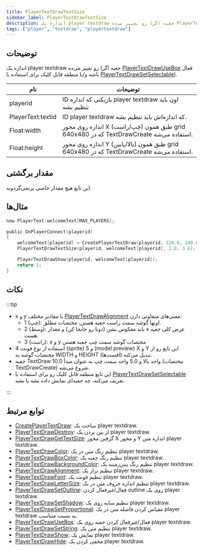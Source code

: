 ```yaml
---
title: PlayerTextDrawTextSize
sidebar_label: PlayerTextDrawTextSize
description: اندازه یک player textdraw رو تغییر می‌ده (جعبه اگر PlayerTextDrawUseBox فعال باشه و/یا منطقه قابل کلیک برای استفاده با PlayerTextDrawSetSelectable).
tags: ["player", "textdraw", "playertextdraw"]
---
```


## توضیحات

اندازه یک player textdraw رو تغییر می‌ده (جعبه اگر [PlayerTextDrawUseBox](PlayerTextDrawUseBox) فعال باشه و/یا منطقه قابل کلیک برای استفاده با [PlayerTextDrawSetSelectable](PlayerTextDrawSetSelectable)).

| نام               | توضیحات                                                                                     |
| ----------------- | ------------------------------------------------------------------------------------------- |
| playerid          | ID بازیکنی که اندازه player textdraw اون باید تنظیم بشه                                    |
| PlayerText:textid | ID player textdraw که اندازه‌اش باید تنظیم بشه.                                           |
| Float:width       | اندازه روی محور X (چپ/راست) طبق همون grid 640x480 که در TextDrawCreate استفاده می‌شه. |
| Float:height      | اندازه روی محور Y (بالا/پایین) طبق همون grid 640x480 که در TextDrawCreate استفاده می‌شه. |

## مقدار برگشتی

این تابع هیچ مقدار خاصی برنمی‌گردونه.

## مثال‌ها

```c
new PlayerText:welcomeText[MAX_PLAYERS];

public OnPlayerConnect(playerid)
{
    welcomeText[playerid] = CreatePlayerTextDraw(playerid, 320.0, 240.0, "Welcome to my server!");
    PlayerTextDrawTextSize(playerid, welcomeText[playerid], 2.0, 3.6);

    PlayerTextDrawShow(playerid, welcomeText[playerid]);
    return 1;
}
```

## نکات

:::tip

- x و y با مقادیر مختلف [PlayerTextDrawAlignment](PlayerTextDrawAlignment) معنی‌های متفاوتی دارن:
    - 1 (چپ): اونها گوشه سمت راست جعبه هستن، مختصات مطلق.
    - 2 (وسط): باید معکوس بشن (دوتا رو جابجا کن) و مقدار x عرض کلی جعبه هست.
    - 3 (راست): x و y مختصات گوشه سمت چپ جعبه هستن
- استفاده از نوع فونت 4 (sprite) و 5 (model preview) X و Y این تابع رو از مختصات گوشه به WIDTH و HEIGHT (افست‌ها) تبدیل می‌کنه.
- جعبه TextDraw 10.0 واحد بالا و 5.0 واحد سمت چپ به عنوان مبدأ (مختصات TextDrawCreate) شروع می‌شه.
- این تابع منطقه قابل کلیک رو برای استفاده با [PlayerTextDrawSetSelectable](PlayerTextDrawSetSelectable) تعریف می‌کنه، چه جعبه‌ای نمایش داده بشه یا نشه.

:::

## توابع مرتبط

- [CreatePlayerTextDraw](CreatePlayerTextDraw): ساخت یک player textdraw.
- [PlayerTextDrawDestroy](PlayerTextDrawDestroy): از بین بردن یک player textdraw.
- [PlayerTextDrawGetTextSize](PlayerTextDrawGetTextSize): گرفتن محور X و محور Y اندازه متن player textdraw.
- [PlayerTextDrawColor](PlayerTextDrawColor): تنظیم رنگ متن در یک player textdraw.
- [PlayerTextDrawBoxColor](PlayerTextDrawBoxColor): تنظیم رنگ جعبه یک player textdraw.
- [PlayerTextDrawBackgroundColor](PlayerTextDrawBackgroundColor): تنظیم رنگ پس‌زمینه یک player textdraw.
- [PlayerTextDrawAlignment](PlayerTextDrawAlignment): تنظیم تراز یک player textdraw.
- [PlayerTextDrawFont](PlayerTextDrawFont): تنظیم فونت یک player textdraw.
- [PlayerTextDrawLetterSize](PlayerTextDrawLetterSize): تنظیم اندازه حروف متن در یک player textdraw.
- [PlayerTextDrawSetOutline](PlayerTextDrawSetOutline): فعال/غیرفعال کردن outline روی یک player textdraw.
- [PlayerTextDrawSetShadow](PlayerTextDrawSetShadow): تنظیم سایه روی یک player textdraw.
- [PlayerTextDrawSetProportional](PlayerTextDrawSetProportional): مقیاس کردن فاصله متن در یک player textdraw به نسبت متناسب.
- [PlayerTextDrawUseBox](PlayerTextDrawUseBox): فعال/غیرفعال کردن جعبه روی یک player textdraw.
- [PlayerTextDrawSetString](PlayerTextDrawSetString): تنظیم متن یک player textdraw.
- [PlayerTextDrawShow](PlayerTextDrawShow): نمایش یک player textdraw.
- [PlayerTextDrawHide](PlayerTextDrawHide): مخفی کردن یک player textdraw.